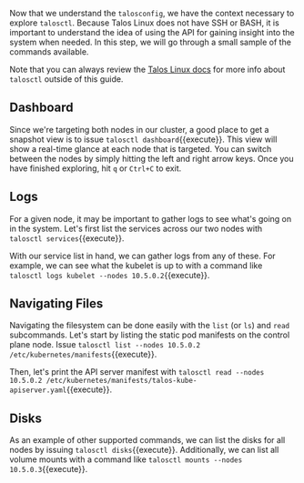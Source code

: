 Now that we understand the `talosconfig`, we have the context necessary to explore `talosctl`.
Because Talos Linux does not have SSH or BASH, it is important to understand the idea of using the API for gaining insight into the system when needed.
In this step, we will go through a small sample of the commands available.

Note that you can always review the [Talos Linux docs](https://www.talos.dev/docs/latest/reference/cli/) for more info about `talosctl` outside of this guide.

## Dashboard

Since we're targeting both nodes in our cluster, a good place to get a snapshot view is to issue `talosctl dashboard`{{execute}}.
This view will show a real-time glance at each node that is targeted.
You can switch between the nodes by simply hitting the left and right arrow keys.
Once you have finished exploring, hit `q` or `Ctrl+C` to exit.

## Logs

For a given node, it may be important to gather logs to see what's going on in the system.
Let's first list the services across our two nodes with `talosctl services`{{execute}}.

With our service list in hand, we can gather logs from any of these.
For example, we can see what the kubelet is up to with a command like `talosctl logs kubelet --nodes 10.5.0.2`{{execute}}.

## Navigating Files

Navigating the filesystem can be done easily with the `list` (or `ls`) and `read` subcommands.
Let's start by listing the static pod manifests on the control plane node.
Issue `talosctl list --nodes 10.5.0.2 /etc/kubernetes/manifests`{{execute}}.

Then, let's print the API server manifest with `talosctl read --nodes 10.5.0.2 /etc/kubernetes/manifests/talos-kube-apiserver.yaml`{{execute}}.

## Disks

As an example of other supported commands, we can list the disks for all nodes by issuing `talosctl disks`{{execute}}.
Additionally, we can list all volume mounts with a command like `talosctl mounts --nodes 10.5.0.3`{{execute}}.
